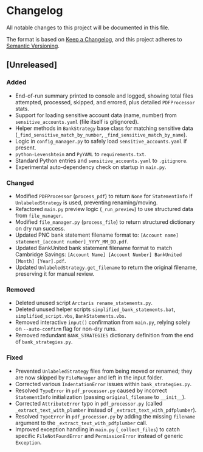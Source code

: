 # Changelog

All notable changes to this project will be documented in this file.

The format is based on [Keep a Changelog](https://keepachangelog.com/en/1.0.0/),
and this project adheres to [Semantic Versioning](https://semver.org/spec/v2.0.0.html).

## [Unreleased]

### Added
- End-of-run summary printed to console and logged, showing total files attempted, processed, skipped, and errored, plus detailed `PDFProcessor` stats.
- Support for loading sensitive account data (name, number) from `sensitive_accounts.yaml` (file itself is gitignored).
- Helper methods in `BankStrategy` base class for matching sensitive data (`_find_sensitive_match_by_number`, `_find_sensitive_match_by_name`).
- Logic in `config_manager.py` to safely load `sensitive_accounts.yaml` if present.
- `python-Levenshtein` and `PyYAML` to `requirements.txt`.
- Standard Python entries and `sensitive_accounts.yaml` to `.gitignore`.
- Experimental auto-dependency check on startup in `main.py`.

### Changed
- Modified `PDFProcessor` (`process_pdf`) to return `None` for `StatementInfo` if `UnlabeledStrategy` is used, preventing renaming/moving.
- Refactored `main.py` preview logic (`_run_preview`) to use structured data from `file_manager`.
- Modified `file_manager.py` (`process_file`) to return structured dictionary on dry run success.
- Updated PNC bank statement filename format to: `[Account name] statement_[account number]_YYYY_MM_DD.pdf`.
- Updated BankUnited bank statement filename format to match Cambridge Savings: `[Account Name] [Account Number] BankUnited [Month] [Year].pdf`.
- Updated `UnlabeledStrategy.get_filename` to return the original filename, preserving it for manual review.

### Removed
- Deleted unused script `Arctaris rename_statements.py`.
- Deleted unused helper scripts `simplified_bank_statements.bat`, `simplified_script.vbs`, `BankStatements.vbs`.
- Removed interactive `input()` confirmation from `main.py`, relying solely on `--auto-confirm` flag for non-dry runs.
- Removed redundant `BANK_STRATEGIES` dictionary definition from the end of `bank_strategies.py`.

### Fixed
- Prevented `UnlabeledStrategy` files from being moved or renamed; they are now skipped by `FileManager` and left in the input folder.
- Corrected various `IndentationError` issues within `bank_strategies.py`.
- Resolved `TypeError` in `pdf_processor.py` caused by incorrect `StatementInfo` initialization (passing `original_filename` to `__init__`).
- Corrected `AttributeError` typo in `pdf_processor.py` (called `_extract_text_with_plumber` instead of `_extract_text_with_pdfplumber`).
- Resolved `TypeError` in `pdf_processor.py` by adding the missing `filename` argument to the `_extract_text_with_pdfplumber` call.
- Improved exception handling in `main.py` (`_collect_files`) to catch specific `FileNotFoundError` and `PermissionError` instead of generic `Exception`. 